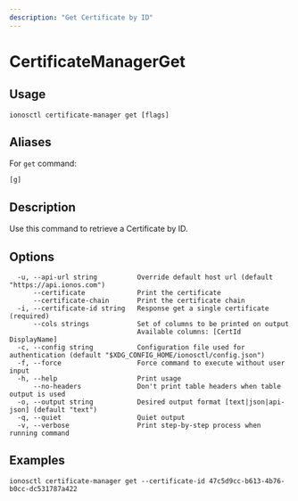 ```yaml
---
description: "Get Certificate by ID"
---
```


# CertificateManagerGet

## Usage

```text
ionosctl certificate-manager get [flags]
```

## Aliases

For `get` command:

```text
[g]
```

## Description

Use this command to retrieve a Certificate by ID.

## Options

```text
  -u, --api-url string          Override default host url (default "https://api.ionos.com")
      --certificate             Print the certificate
      --certificate-chain       Print the certificate chain
  -i, --certificate-id string   Response get a single certificate (required)
      --cols strings            Set of columns to be printed on output 
                                Available columns: [CertId DisplayName]
  -c, --config string           Configuration file used for authentication (default "$XDG_CONFIG_HOME/ionosctl/config.json")
  -f, --force                   Force command to execute without user input
  -h, --help                    Print usage
      --no-headers              Don't print table headers when table output is used
  -o, --output string           Desired output format [text|json|api-json] (default "text")
  -q, --quiet                   Quiet output
  -v, --verbose                 Print step-by-step process when running command
```

## Examples

```text
ionosctl certificate-manager get --certificate-id 47c5d9cc-b613-4b76-b0cc-dc531787a422
```

